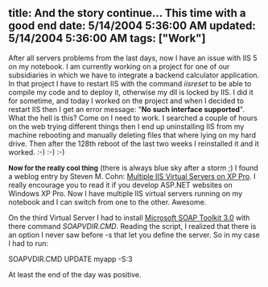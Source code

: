 title: And the story continue... This time with a good end
date: 5/14/2004 5:36:00 AM
updated: 5/14/2004 5:36:00 AM
tags: ["Work"]
---
After all servers problems from the last days, now I have an issue with IIS 5 on my notebook. I am currently working on a project for one of our subsidiaries in which we have to integrate a backend calculator application. In that project I have to restart IIS with the command <em>iisreset</em> to be able to compile my code and to deploy it, otherwise my dll is locked by IIS. I did it for sometime, and today I worked on the project and when I decided to restart IIS then I get an error message: "<strong>No such interface supported</strong>". What the hell is this? Come on I need to work. I searched a couple of hours on the web trying different things then I end up uninstalling IIS from my machine rebooting and manually deleting files that where lying on my hard drive. Then after the 128th reboot of the last two weeks I reinstalled it and it worked. :-) :-) :-) 

<strong><font size="2">Now for the really cool thing</font></strong> (there is always blue sky after a storm ;) I found a weblog entry by Steven M. Cohn: [Multiple IIS Virtual Servers on XP Pro](http://weblogs.asp.net/stevencohn/articles/59782.aspx). I really encourage you to read it if you develop ASP.NET websites on Windows XP Pro. Now I have multiple IIS virtual servers running on my notebook and I can switch from one to the other. Awesome.

On the third Virtual Server I had to install [Microsoft SOAP Toolkit 3.0](http://www.microsoft.com/downloads/details.aspx?FamilyId=C943C0DD-CEEC-4088-9753-86F052EC8450&displaylang=en) with there command <em>SOAPVDIR.CMD</em>. Reading the script, I realized that there is an option I never saw before -s that let you define the server. So in my case I had to run:

SOAPVDIR.CMD UPDATE myapp -S:3

At least the end of the day was positive.
